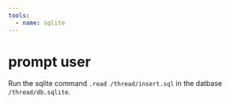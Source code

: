 ```yaml
---
tools:
  - name: sqlite
---
```


# prompt user

Run the sqlite command `.read /thread/insert.sql` in the datbase `/thread/db.sqlite`.
